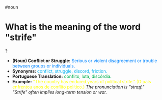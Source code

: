 #noun

# What is the meaning of the word "strife"
?
* **(Noun) Conflict or Struggle:** <span style="color:rgb(0, 132, 255)">Serious or violent disagreement or trouble between groups or individuals.</span>
* **Synonyms:** <span style="color:rgb(0, 176, 240)">conflict, struggle, discord, friction.</span>
* **Portuguese Translation:** <span style="color:rgb(0, 176, 80)">conflito, luta, discórdia.</span>
* **Example:** <span style="color:rgb(255, 255, 0)">"The country has endured years of political strife." (O país enfrentou anos de conflito político.)</span>
*The pronunciation is "straɪf." "Strife" often implies long-term tension or war.*
<!--SR:!2025-07-11,2,210-->

